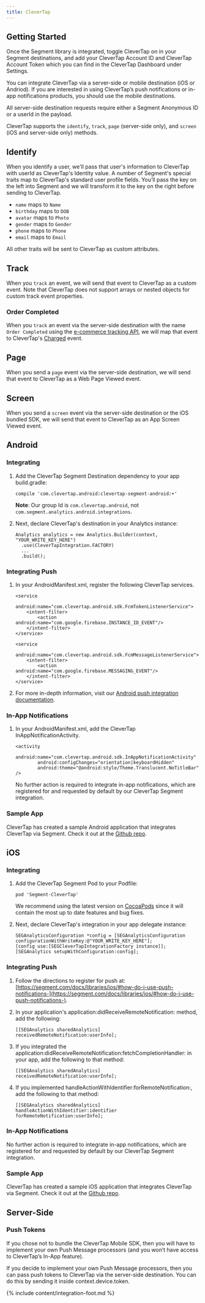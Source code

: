 ```yaml
---
title: CleverTap
---
```


## Getting Started

Once the Segment library is integrated, toggle CleverTap on in your Segment destinations, and add your CleverTap Account ID and CleverTap Account Token which you can find in the CleverTap Dashboard under Settings.

You can integrate CleverTap via a server-side or mobile destination (iOS or Andriod). If you are interested in using CleverTap’s push notifications or in-app notifications products, you should use the mobile destinations.

All server-side destination requests require either a Segment Anonymous ID or a userId in the payload.

CleverTap supports the `identify`, `track`, `page` (server-side only), and `screen` (iOS and server-side only) methods.


## Identify

When you identify a user, we'll pass that user's information to CleverTap with userId as CleverTap's Identity value. A number of Segment's special traits map to CleverTap's standard user profile fields.  You’ll pass the key on the left into Segment and we will transform it to the key on the right before sending to CleverTap.

- `name` maps to `Name`
- `birthday` maps to `DOB`
- `avatar` maps to `Photo`
- `gender` maps to `Gender`
- `phone` maps to `Phone`
- `email` maps to `Email`

All other traits will be sent to CleverTap as custom attributes.

## Track

When you `track` an event, we will send that event to CleverTap as a custom event.  Note that CleverTap does not support arrays or nested objects for custom track event properties.

### Order Completed

When you `track` an event via the server-side destination with the name `Order Completed` using the [e-commerce tracking API](https://segment.com/docs/spec/ecommerce/v2/), we will map that event to CleverTap's [Charged](https://support.clevertap.com/docs/working-with-events.html#recording-customer-purchases) event.

## Page

When you send a `page` event via the server-side destination, we will send that event to CleverTap as a Web Page Viewed event.

## Screen

When you send a `screen` event via the server-side destination or the iOS bundled SDK, we will send that event to CleverTap as an App Screen Viewed event.

## Android

### Integrating

1. Add the CleverTap Segment Destination dependency to your app build.gradle:

    `compile 'com.clevertap.android:clevertap-segment-android:+'`

    **Note**: Our group Id is `com.clevertap.android`, not `com.segment.analytics.android.integrations`.

2. Next, declare CleverTap's destination in your Analytics instance:

   ```
   Analytics analytics = new Analytics.Builder(context, "YOUR_WRITE_KEY_HERE")
     .use(CleverTapIntegration.FACTORY)
     ...
     .build();
   ```

### Integrating Push

1. In your AndroidManifest.xml, register the following CleverTap services.

    ```
    <service
        android:name="com.clevertap.android.sdk.FcmTokenListenerService">
        <intent-filter>
            <action android:name="com.google.firebase.INSTANCE_ID_EVENT"/>
        </intent-filter>
    </service>

    <service
        android:name="com.clevertap.android.sdk.FcmMessageListenerService">
        <intent-filter>
            <action android:name="com.google.firebase.MESSAGING_EVENT"/>
        </intent-filter>
    </service>
    ```

2. For more in-depth information, visit our [Android push integration documentation](https://support.clevertap.com/integration/android-sdk/#push-notification-support).

### In-App Notifications

1. In your AndroidManifest.xml, add the CleverTap InAppNotificationActivity.

    ```
    <activity
            android:name="com.clevertap.android.sdk.InAppNotificationActivity"
            android:configChanges="orientation|keyboardHidden"
            android:theme="@android:style/Theme.Translucent.NoTitleBar" />
    ```

    No further action is required to integrate in-app notifications, which are registered for and requested by default by our CleverTap Segment integration.


### Sample App

CleverTap has created a sample Android application that integrates CleverTap via Segment. Check it out at the [Github repo](https://github.com/CleverTap/clevertap-segment-android-example).

## iOS

### Integrating

1. Add the CleverTap Segment Pod to your Podfile:

    `pod 'Segment-CleverTap'`

    We recommend using the latest version on [CocoaPods](https://cocoapods.org/pods/Segment-CleverTap) since it will contain the most up to date features and bug fixes.

2. Next, declare CleverTap's integration in your app delegate instance:

    ```
    SEGAnalyticsConfiguration *config = [SEGAnalyticsConfiguration configurationWithWriteKey:@"YOUR_WRITE_KEY_HERE"];
    [config use:[SEGCleverTapIntegrationFactory instance]];
    [SEGAnalytics setupWithConfiguration:config];
    ```

### Integrating Push

1. Follow the directions to register for push at: [https://segment.com/docs/libraries/ios/#how-do-i-use-push-notifications-](https://segment.com/docs/libraries/ios/#how-do-i-use-push-notifications-).

2. In your application's application:didReceiveRemoteNotification: method, add the following:

    `[[SEGAnalytics sharedAnalytics] receivedRemoteNotification:userInfo];`

3. If you integrated the application:didReceiveRemoteNotification:fetchCompletionHandler: in your app, add the following to that method:

    `[[SEGAnalytics sharedAnalytics] receivedRemoteNotification:userInfo];`

4. If you implemented handleActionWithIdentifier:forRemoteNotification:, add the following to that method:

    `[[SEGAnalytics sharedAnalytics] handleActionWithIdentifier:identifier forRemoteNotification:userInfo];`

### In-App Notifications

No further action is required to integrate in-app notifications, which are registered for and requested by default by our CleverTap Segment integration.

### Sample App

CleverTap has created a sample iOS application that integrates CleverTap via Segment. Check it out at the [Github repo](https://github.com/CleverTap/clevertap-segment-ios/tree/master/Example).

## Server-Side

### Push Tokens

If you chose not to bundle the CleverTap Mobile SDK, then you will have to implement your own Push Message processors (and you won’t have access to CleverTap’s In-App feature).

If you decide to implement your own Push Message processors, then you can pass push tokens to CleverTap via the server-side destination. You can do this by sending it inside context.device.token.

{% include content/integration-foot.md %}
